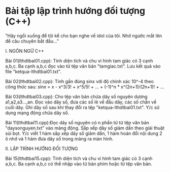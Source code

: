 # Bài tập lập trình hướng đối tượng (C++)
"Hãy ngồi xuống để tôi kể cho bạn nghe về idol của tôi. Nhớ ngước mắt lên để câu chuyên bắt đầu..."

I. NGÔN NGỮ C++

Bài 01(lthdtbai01.cpp): Tính diện tích và chu vi hình tam giác có 3 cạnh a,b,c. Ba cạnh a,b,c đọc vào
từ tệp văn bản "tamgiac.txt". Lưu kết quả vào file "ketqua-lthdtbai01.txt".

Bài 02(lthdtbai02.cpp): Tính gần đúng sinx với độ chính xác 10^-4 theo công thức sau:
sinx = x - x^3/3! + x^5/5! + ... + (-1)^n * x^(2*n+1)/(2*n+1)! + ...

Bài 03(lthdtbai03.cpp): Cho tệp văn bản chứa dãy số nguyên dương a1,a2,a3...,an.
Đọc vào dãy số, đưa các số lẻ về đầu dãy, các số chẵn về cuối dãy.
Ghi dãy số sau khi thay đổi ra tệp "ketqua-lthdtbai01.txt". Y/c sử dụng mạng động chứa dãy số.

Bài 11(lthdtbai11.cpp):Đọc dãy số nguyên có n phần tử từ tệp văn bản "daysonguyen.txt" vào mảng động.
Sắp xếp dãy số giảm dần theo giải thuật sủi bọt. Y/c viết 1 hàm sắp xếp dãy số giảm dần,
1 hàm hoán đổi nội dung 2 ô nhớ và 1 hàm đưa dãy số trong mảng ra màn hình.

II. LẬP TRÌNH HƯỚNG ĐỐI TƯỢNG

Bài 15(lthdtbai15.cpp): Tính diện tích và chu vi hình tam giác có 3 cạnh a,b,c. Ba cạnh a,b,c có thể nhập vào
từ bàn phím hoặc từ tệp văn bản.
